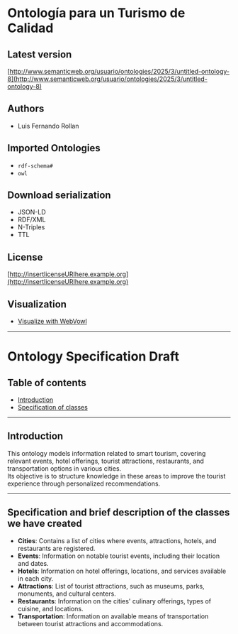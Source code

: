 # Ontología para un Turismo de Calidad

## Latest version
[http://www.semanticweb.org/usuario/ontologies/2025/3/untitled-ontology-8](http://www.semanticweb.org/usuario/ontologies/2025/3/untitled-ontology-8)

## Authors
- Luis Fernando Rollan

## Imported Ontologies
- `rdf-schema#`
- `owl`

## Download serialization
- JSON-LD
- RDF/XML
- N-Triples
- TTL

## License
[http://insertlicenseURIhere.example.org](http://insertlicenseURIhere.example.org)

## Visualization
- [Visualize with WebVowl](#) <!-- Puedes poner aquí el enlace real si lo tienes -->

---

# Ontology Specification Draft

## Table of contents
- [Introduction](#introduction)
- [Specification of classes](#specification-of-classes)

---

## Introduction

This ontology models information related to smart tourism, covering relevant events, hotel offerings, tourist attractions, restaurants, and transportation options in various cities.  
Its objective is to structure knowledge in these areas to improve the tourist experience through personalized recommendations.

---

## Specification and brief description of the classes we have created

- **Cities**: Contains a list of cities where events, attractions, hotels, and restaurants are registered.
- **Events**: Information on notable tourist events, including their location and dates.
- **Hotels**: Information on hotel offerings, locations, and services available in each city.
- **Attractions**: List of tourist attractions, such as museums, parks, monuments, and cultural centers.
- **Restaurants**: Information on the cities' culinary offerings, types of cuisine, and locations.
- **Transportation**: Information on available means of transportation between tourist attractions and accommodations.

